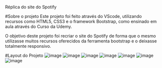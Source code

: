  Réplica do site do Spotify

#Sobre o projeto
Este projeto foi feito através do VScode,
utilizando recursos como HTML5, CSS3 e o framework Bootstrap,
como ensinado em aula através do Curso da Udemy.

O objetivo deste projeto foi recriar o site 
do Spotify de forma que o mesmo utilizasse 
muitos recursos oferecidos da ferramenta
bootstrap e o deixasse totalmente responsivo.

#Layout do Projeto
![image](https://user-images.githubusercontent.com/70325643/166518204-ed2ac5c1-97c7-4127-acb5-0a3b6fb7110c.png)
![image](https://user-images.githubusercontent.com/70325643/166518262-e68fad83-adb6-4eab-96f6-087aa8ef8b03.png)
![image](https://user-images.githubusercontent.com/70325643/166518482-7e900bcf-4e6e-46d5-8306-713bd2c5ac08.png)
![image](https://user-images.githubusercontent.com/70325643/166518513-f07ab7c7-ad54-45dc-9af3-0492b4b6d8d7.png)
![image](https://user-images.githubusercontent.com/70325643/166518637-805832a9-9946-4993-9388-714f35e8bfb1.png)
![image](https://user-images.githubusercontent.com/70325643/166518667-84b2016e-0414-46d4-9cf6-daeed13fa3cf.png)
![image](https://user-images.githubusercontent.com/70325643/166518698-77a3be4a-39bd-465d-898b-56315cade435.png)

